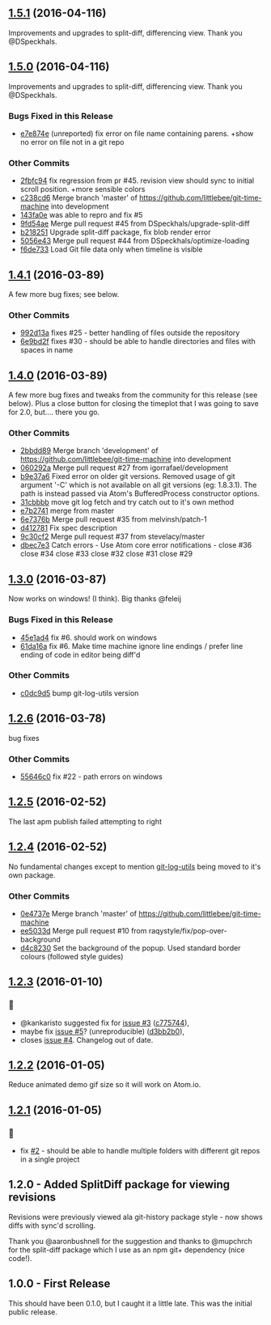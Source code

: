 
<a name="1.2.3"></a>
## [1.5.1](https://github.com/littlebee/git-time-machine/compare/1.5.0...1.5.1) (2016-04-116)
Improvements and upgrades to split-diff, differencing view.  Thank you @DSpeckhals.

## [1.5.0](https://github.com/littlebee/git-time-machine/compare/1.4.1...1.5.0) (2016-04-116)
Improvements and upgrades to split-diff, differencing view.  Thank you @DSpeckhals.

### Bugs Fixed in this Release
* [e7e874e](https://github.com/littlebee/git-time-machine/commit/e7e874e5aa9c5e38e249bbd1fb93fd5f21d5966b)  (unreported) fix error on file name containing parens. +show no error on file not in a git repo

### Other Commits
* [2fbfc94](https://github.com/littlebee/git-time-machine/commit/2fbfc94e1ff84ecde415395ea4bafcda12238b66) fix regression from pr #45.  revision view should sync to initial scroll position. +more sensible colors
* [c238cd6](https://github.com/littlebee/git-time-machine/commit/c238cd6c6a2d4c5a4e5dcf3fd6f22e3cdc3108a7) Merge branch 'master' of https://github.com/littlebee/git-time-machine into development
* [143fa0e](https://github.com/littlebee/git-time-machine/commit/143fa0e4ef916d0170e4745d54529ebf822ef309) was able to repro and fix #5
* [9fd54ae](https://github.com/littlebee/git-time-machine/commit/9fd54ae923092e7295df202a20705ef3f518de85) Merge pull request #45 from DSpeckhals/upgrade-split-diff
* [b218251](https://github.com/littlebee/git-time-machine/commit/b2182517b324c0b3f5affb2418ecd0d55c26bc13) Upgrade split-diff package, fix blob render error
* [5056e43](https://github.com/littlebee/git-time-machine/commit/5056e43d8282687b3939a99591301721f3ee931b) Merge pull request #44 from DSpeckhals/optimize-loading
* [f6de733](https://github.com/littlebee/git-time-machine/commit/f6de733dc17ac33133ee2b01b7337d882797b643) Load Git file data only when timeline is visible

## [1.4.1](https://github.com/littlebee/git-time-machine/compare/1.4.0...1.4.1) (2016-03-89)
A few more bug fixes; see below.  

### Other Commits
* [992d13a](https://github.com/littlebee/git-time-machine/commit/992d13a942be9ddccace3aafbbd0ffc818630843) fixes #25 - better handling of files outside the repository
* [6e9bd2f](https://github.com/littlebee/git-time-machine/commit/6e9bd2f1b3a4a358a58ae24fc7f45d65b8554b1c) fixes #30 - should be able to handle directories and files with spaces in name

## [1.4.0](https://github.com/littlebee/git-time-machine/compare/1.3.0...1.4.0) (2016-03-89)
A few more bug fixes and tweaks from the community for this release (see below).  Plus a close button for closing the timeplot that I was going to save for 2.0, but.... there you go. 

### Other Commits
* [2bbdd89](https://github.com/littlebee/git-time-machine/commit/2bbdd89960777ebdfb57478428165585d016b6df) Merge branch 'development' of https://github.com/littlebee/git-time-machine into development
* [060292a](https://github.com/littlebee/git-time-machine/commit/060292ab48bd52254b2d13cc7e0bfb261dc742e8) Merge pull request #27 from igorrafael/development
* [b9e37a6](https://github.com/littlebee/git-time-machine/commit/b9e37a6bda57b71e68d7986f61f4e4a105ee7ae8) Fixed error on older git versions. Removed usage of git argument '-C' which is not available on all git versions (eg: 1.8.3.1). The path is instead passed via Atom's BufferedProcess constructor options.
* [31cbbbb](https://github.com/littlebee/git-time-machine/commit/31cbbbb0e8b206f8800a49fa98700025ff962f34) move git log fetch and try catch out to it's own method
* [e7b2741](https://github.com/littlebee/git-time-machine/commit/e7b274162bd777ae7d1bde25e0ce848f43ddf1f9) merge from master
* [6e7376b](https://github.com/littlebee/git-time-machine/commit/6e7376b6f0c1ac53ad2efe7b7c15c5d9d08b1e12) Merge pull request #35 from melvinsh/patch-1
* [d412781](https://github.com/littlebee/git-time-machine/commit/d4127819257dd4c83a1acbb60ad3aef334d8164d) Fix spec description
* [9c30cf2](https://github.com/littlebee/git-time-machine/commit/9c30cf28dd7cbea51848547bfce6925475ceaa3f) Merge pull request #37 from stevelacy/master
* [dbec7e3](https://github.com/littlebee/git-time-machine/commit/dbec7e329762e6f5bc0b1ccc37b8e97bff796ad2) Catch errors - Use Atom core error notifications - close #36 close #34 close #33 close #32 close #31 close #29

## [1.3.0](https://github.com/littlebee/git-time-machine/compare/1.2.6...1.3.0) (2016-03-87)
Now works on windows!  (I think).   Big thanks @feleij

### Bugs Fixed in this Release
* [45e1ad4](https://github.com/littlebee/git-time-machine/commit/45e1ad49c57451ecd5b0da70cb0fd3a2a14159be)  fix #6. should work on windows
* [61da16a](https://github.com/littlebee/git-time-machine/commit/61da16a41fb31e51bfaf503ecdd8d897fd76f1e0)  fix #6.  Make time machine ignore line endings / prefer line ending of code in editor being diff'd

### Other Commits
* [c0dc9d5](https://github.com/littlebee/git-time-machine/commit/c0dc9d58ccdbe9c3e4c6b801226dc0c68cb1a754) bump git-log-utils version

## [1.2.6](https://github.com/littlebee/git-time-machine/compare/1.2.5...1.2.6) (2016-03-78)
bug fixes

### Other Commits
* [55646c0](https://github.com/littlebee/git-time-machine/commit/55646c0dc07e882591b48cb56fdf114307217d5f) fix #22 - path errors on windows

## [1.2.5](https://github.com/littlebee/git-time-machine/compare/1.2.4...1.2.5) (2016-02-52)
The last apm publish failed attempting to right

## [1.2.4](https://github.com/littlebee/git-time-machine/compare/1.2.3...1.2.4) (2016-02-52)
No fundamental changes except to mention [git-log-utils](https://www.npmjs.com/package/git-log-utils) being moved to it's own package.  

### Other Commits
* [0e4737e](https://github.com/littlebee/git-time-machine/commit/0e4737e35eda9225d461f847e33dc5e12e8135d6) Merge branch 'master' of https://github.com/littlebee/git-time-machine
* [ee5033d](https://github.com/littlebee/git-time-machine/commit/ee5033dd5b5512e9af85810c198c2f5e122b9f28) Merge pull request #10 from raqystyle/fix/pop-over-background
* [d4c8230](https://github.com/littlebee/git-time-machine/commit/d4c8230be73087df7c1aa6f982af5d6afb02e344) Set the background of the popup. Used standard border colours (followed style guides)

## [1.2.3](https://github.com/littlebee/git-time-machine/compare/v1.2.2...v1.2.3) (2016-01-10)

### :bug:
* @kankaristo suggested fix for [issue #3](https://github.com/littlebee/git-time-machine/issues/3)
 ([c775744](https://github.com/littlebee/git-time-machine/commit/c775744)),  
* maybe fix [issue #5](https://github.com/littlebee/git-time-machine/issues/5)? (unreproducible) ([d3bb2b0](https://github.com/littlebee/git-time-machine/commit/d3bb2b0)),  
* closes [issue #4](https://github.com/littlebee/git-time-machine/issues/4). Changelog out of date. 


## [1.2.2](https://github.com/littlebee/git-time-machine/compare/v1.2.1...v1.2.2) (2016-01-05)
Reduce animated demo gif size so it will work on Atom.io.  


## [1.2.1](https://github.com/littlebee/git-time-machine/compare/v1.2.0...v1.2.1) (2016-01-05)

### :bug:
* fix [#2](https://github.com/littlebee/git-time-machine/issues/2) - should be able to handle multiple folders with different git repos in a single project


## 1.2.0 - Added SplitDiff package for viewing revisions

Revisions were previously viewed ala git-history package style - now shows diffs with sync'd scrolling.  

Thank you @aaronbushnell for the suggestion and thanks to @mupchrch for the split-diff package which I use as an npm git+ dependency (nice code!).  


## 1.0.0 - First Release

This should have been 0.1.0, but I caught it a little late.  This was the initial public release.